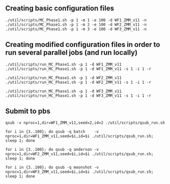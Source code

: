 
Creating basic configuration files
------------------------------
```
./util/scripts/MC_Phase1.sh -p 1 -m 1 -e 100 -d WF1_ZMM_v11 -n
./util/scripts/MC_Phase1.sh -p 1 -m 2 -e 100 -d WF2_ZMM_v11 -n
./util/scripts/MC_Phase1.sh -p 1 -m 3 -e 100 -d WF3_ZMM_v11 -n
```

Creating modified configuration files in order to run several parallel jobs 
(and run locally)
---------------------------------------------------------------------------
```
./util/scripts/run_MC_Phase1.sh -p 1 -d WF1_ZMM_v11
./util/scripts/run_MC_Phase1.sh -p 1 -d WF1_ZMM_v11 -s 1 -i 1 -r 

./util/scripts/run_MC_Phase1.sh -p 1 -d WF2_ZMM_v11
./util/scripts/run_MC_Phase1.sh -p 1 -d WF2_ZMM_v11 -s 1 -i 1 -r

./util/scripts/run_MC_Phase1.sh -p 1 -d WF3_ZMM_v11
./util/scripts/run_MC_Phase1.sh -p 1 -d WF3_ZMM_v11 -s 1 -i 1 -r
```

Submit to pbs
-------------
```
qsub -v nproc=1,dir=WF1_ZMM_v11,seed=2,id=2 ./util/scripts/qsub_run.sh 

for i in {3..100}; do qsub -q batch    -v nproc=1,dir=WF1_ZMM_v11,seed=$i,id=$i ./util/scripts/qsub_run.sh; sleep 1; done

for i in {3..100}; do qsub -q anderson -v nproc=1,dir=WF2_ZMM_v11,seed=$i,id=$i ./util/scripts/qsub_run.sh; sleep 1; done

for i in {3..100}; do qsub -q moonshot -v nproc=1,dir=WF3_ZMM_v11,seed=$i,id=$i ./util/scripts/qsub_run.sh; sleep 1; done
```


